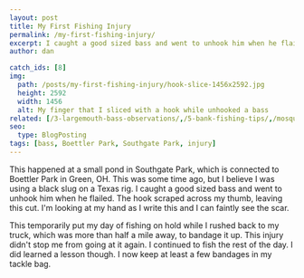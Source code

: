 ```yaml
---
layout: post
title: My First Fishing Injury
permalink: /my-first-fishing-injury/
excerpt: I caught a good sized bass and went to unhook him when he flailed. The hook scraped across my thumb, leaving this cut. I'm looking at my hand as I write this and I can faintly see the scar.
author: dan

catch_ids: [8]
img:
  path: /posts/my-first-fishing-injury/hook-slice-1456x2592.jpg
  height: 2592
  width: 1456
  alt: My finger that I sliced with a hook while unhooked a bass
related: [/3-largemouth-bass-observations/,/5-bank-fishing-tips/,/mosquito-lake-2012/,]
seo:
  type: BlogPosting
tags: [bass, Boettler Park, Southgate Park, injury]
---
```

This happened at a small pond in Southgate Park, which is connected to Boettler Park in Green, OH. This was some time ago, but I believe I was using a black slug on a Texas rig. I caught a good sized bass and went to unhook him when he flailed. The hook scraped across my thumb, leaving this cut. I'm looking at my hand as I write this and I can faintly see the scar.

This temporarily put my day of fishing on hold while I rushed back to my truck, which was more than half a mile away, to bandage it up. This injury didn't stop me from going at it again. I continued to fish the rest of the day. I did learned a lesson though. I now keep at least a few bandages in my tackle bag.
